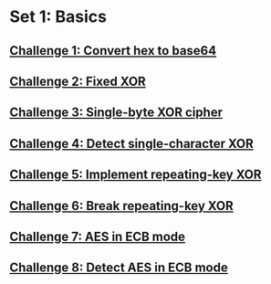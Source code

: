 # Set 1: Basics

## [Challenge 1: Convert hex to base64](https://cryptopals.com/sets/1/challenges/1)

## [Challenge 2: Fixed XOR](https://cryptopals.com/sets/1/challenges/2)

## [Challenge 3: Single-byte XOR cipher](https://cryptopals.com/sets/1/challenges/3)

## [Challenge 4: Detect single-character XOR](https://cryptopals.com/sets/1/challenges/4)

## [Challenge 5: Implement repeating-key XOR](https://cryptopals.com/sets/1/challenges/5)

## [Challenge 6: Break repeating-key XOR](https://cryptopals.com/sets/1/challenges/6)

## [Challenge 7: AES in ECB mode](https://cryptopals.com/sets/1/challenges/7)

## [Challenge 8: Detect AES in ECB mode](https://cryptopals.com/sets/1/challenges/8)
